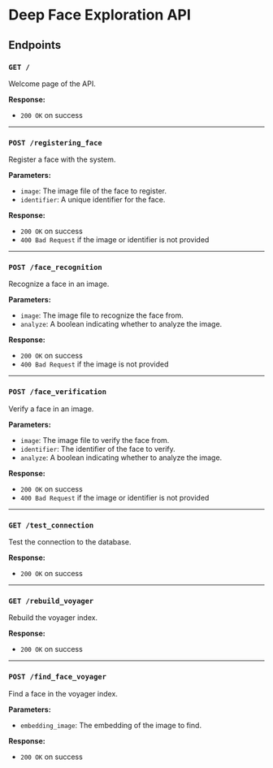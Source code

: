 # Deep Face Exploration API

## Endpoints

### `GET /`

Welcome page of the API.

**Response:**

- `200 OK` on success

---

### `POST /registering_face`

Register a face with the system.

**Parameters:**

- `image`: The image file of the face to register.
- `identifier`: A unique identifier for the face.

**Response:**

- `200 OK` on success
- `400 Bad Request` if the image or identifier is not provided

---

### `POST /face_recognition`

Recognize a face in an image.

**Parameters:**

- `image`: The image file to recognize the face from.
- `analyze`: A boolean indicating whether to analyze the image.

**Response:**

- `200 OK` on success
- `400 Bad Request` if the image is not provided

---

### `POST /face_verification`

Verify a face in an image.

**Parameters:**

- `image`: The image file to verify the face from.
- `identifier`: The identifier of the face to verify.
- `analyze`: A boolean indicating whether to analyze the image.

**Response:**

- `200 OK` on success
- `400 Bad Request` if the image or identifier is not provided

---

### `GET /test_connection`

Test the connection to the database.

**Response:**

- `200 OK` on success

---

### `GET /rebuild_voyager`

Rebuild the voyager index.

**Response:**

- `200 OK` on success

---

### `POST /find_face_voyager`

Find a face in the voyager index.

**Parameters:**

- `embedding_image`: The embedding of the image to find.

**Response:**

- `200 OK` on success
